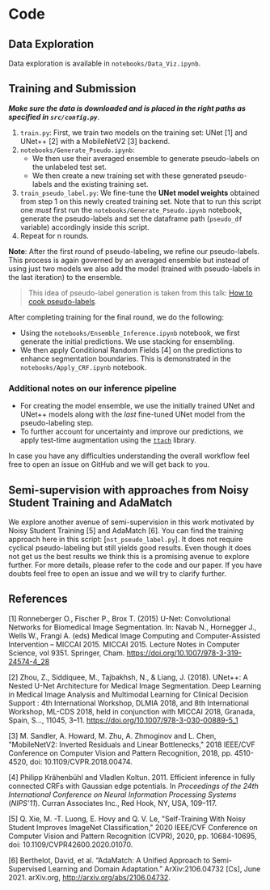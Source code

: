 # Code

## Data Exploration

Data exploration is available in `notebooks/Data_Viz.ipynb`. 

## Training and Submission

_**Make sure the data is downloaded and is placed in the right paths as specified in
`src/config.py`**_.

1. `train.py`: First, we train two models on the training set: UNet [1] and UNet++ [2] with a MobileNetV2 [3] backend.
2. `notebooks/Generate_Pseudo.ipynb`:
    * We then use their averaged ensemble to generate pseudo-labels on the unlabeled test set.
    * We then create a new training set with these generated pseudo-labels and the existing training set.
4. `train_pseudo_label.py`: We fine-tune the **UNet model weights** obtained from step 1 on this newly created training set. Note that to run this script one _must_ first run the `notebooks/Generate_Pseudo.ipynb` notebook, generate the pseudo-labels and set the dataframe path (`pseudo_df` variable) accordingly inside this script. 
5. Repeat for n rounds.


**Note**: After the first round of pseudo-labeling, we refine our pseudo-labels. This process is again
governed by an averaged ensemble but instead of using just two models we also add the model (trained with pseudo-labels
in the last iteration) to the ensemble. 

> This idea of pseudo-label generation is taken from this talk: [How to cook pseudo-labels](https://www.youtube.com/watch?v=SsnWM1xWDu4).

After completing training for the final round, we do the following:

* Using the `notebooks/Ensemble_Inference.ipynb` notebook, we first generate the initial predictions. We use stacking for ensembling. 
* We then apply Conditional Random Fields [4] on the predictions to enhance segmentation boundaries. This is demonstrated in the `notebooks/Apply_CRF.ipynb` notebook.

### Additional notes on our inference pipeline

* For creating the model ensemble, we use the initially trained UNet and UNet++ models along with the _last_
  fine-tuned UNet model from the pseudo-labeling step.
* To further account for uncertainty and improve our predictions, we apply test-time augmentation using the [`ttach`](https://github.com/qubvel/ttach)
library. 
  
In case you have any difficulties understanding the overall workflow feel free to open an issue on GitHub and we will get back to you. 

## Semi-supervision with approaches from Noisy Student Training and AdaMatch

We explore another avenue of semi-supervision in this work motivated by Noisy Student Training [5] and AdaMatch [6]. You can find the training
approach here in this script: [`nst_pseudo_label.py`]. It does not require cyclical pseudo-labeling but still yields good results. Even though it
does not get us the best results we think this is a promising avenue to explore further. For more details, please refer to the code and our paper. If you
have doubts feel free to open an issue and we will try to clarify further.

## References

[1] Ronneberger O., Fischer P., Brox T. (2015) U-Net: Convolutional Networks for Biomedical Image Segmentation. In: Navab N., Hornegger J., Wells W., Frangi A. (eds) Medical Image Computing and Computer-Assisted Intervention – MICCAI 2015. MICCAI 2015. Lecture Notes in Computer Science, vol 9351. Springer, Cham. https://doi.org/10.1007/978-3-319-24574-4_28

[2] Zhou, Z., Siddiquee, M., Tajbakhsh, N., & Liang, J. (2018). UNet++: A Nested U-Net Architecture for Medical Image Segmentation. Deep Learning in Medical Image Analysis and Multimodal Learning for Clinical Decision Support : 4th International Workshop, DLMIA 2018, and 8th International Workshop, ML-CDS 2018, held in conjunction with MICCAI 2018, Granada, Spain, S..., 11045, 3–11. https://doi.org/10.1007/978-3-030-00889-5_1

[3] M. Sandler, A. Howard, M. Zhu, A. Zhmoginov and L. Chen, "MobileNetV2: Inverted Residuals and Linear Bottlenecks," 2018 IEEE/CVF Conference on Computer Vision and Pattern Recognition, 2018, pp. 4510-4520, doi: 10.1109/CVPR.2018.00474.

[4] Philipp Krähenbühl and Vladlen Koltun. 2011. Efficient inference in fully connected CRFs with Gaussian edge potentials. In <i>Proceedings of the 24th International Conference on Neural Information Processing Systems</i> (<i>NIPS'11</i>). Curran Associates Inc., Red Hook, NY, USA, 109–117.

[5] Q. Xie, M. -T. Luong, E. Hovy and Q. V. Le, "Self-Training With Noisy Student Improves ImageNet Classification," 2020 IEEE/CVF Conference on Computer Vision and Pattern Recognition (CVPR), 2020, pp. 10684-10695, doi: 10.1109/CVPR42600.2020.01070.

[6] Berthelot, David, et al. “AdaMatch: A Unified Approach to Semi-Supervised Learning and Domain Adaptation.” ArXiv:2106.04732 [Cs], June 2021. arXiv.org, http://arxiv.org/abs/2106.04732.
